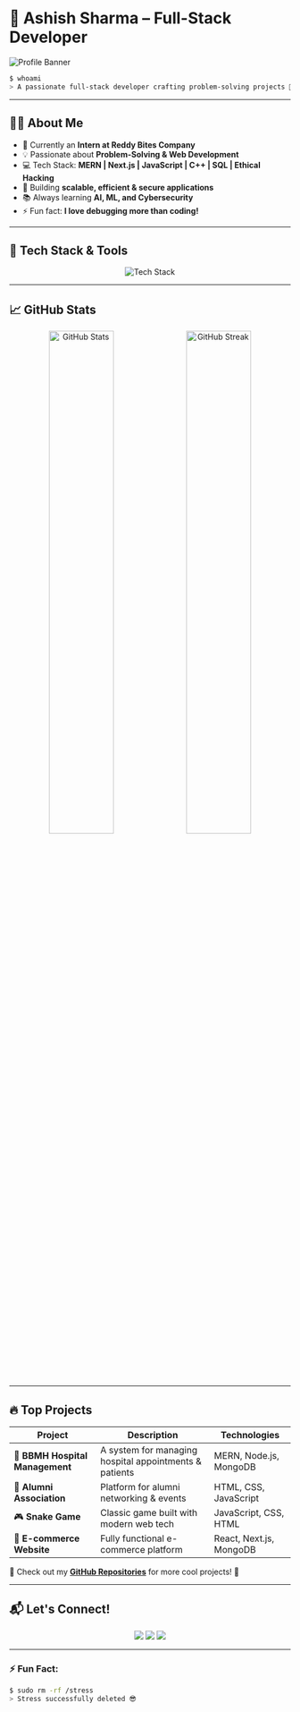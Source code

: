 # 🚀 **Ashish Sharma – Full-Stack Developer**

![Profile Banner](path/to/your/banner.png)

```bash
$ whoami
> A passionate full-stack developer crafting problem-solving projects 🚀
```

---

## 👨‍💻 **About Me**

- 🔭 Currently an **Intern at Reddy Bites Company**
- 💡 Passionate about **Problem-Solving & Web Development**
- 💻 Tech Stack: **MERN | Next.js | JavaScript | C++ | SQL | Ethical Hacking**
- 🚀 Building **scalable, efficient & secure applications**
- 📚 Always learning **AI, ML, and Cybersecurity**
- ⚡ Fun fact: **I love debugging more than coding!**

---

## 🚀 **Tech Stack & Tools**

<p align="center">
  <img src="https://skillicons.dev/icons?i=html,css,js,ts,react,nextjs,nodejs,express,mongodb,tailwind,git,github,cpp,java,sql,figma,linux,vscode" alt="Tech Stack" />
</p>

---

## 📈 **GitHub Stats**

<p align="center">
  <img src="https://github-readme-stats.vercel.app/api?username=ashish1332005&show_icons=true&theme=radical" alt="GitHub Stats" width="48%"/>
  <img src="https://streak-stats.demolab.com?user=ashish1332005&theme=radical" alt="GitHub Streak" width="48%"/>
</p>

---

## 🔥 **Top Projects**

| Project | Description | Technologies |
|---------|------------|--------------|
| 🏥 **BBMH Hospital Management** | A system for managing hospital appointments & patients | MERN, Node.js, MongoDB |
| 🏫 **Alumni Association** | Platform for alumni networking & events | HTML, CSS, JavaScript |
| 🎮 **Snake Game** | Classic game built with modern web tech | JavaScript, CSS, HTML |
| 🛒 **E-commerce Website** | Fully functional e-commerce platform | React, Next.js, MongoDB |

📌 Check out my **[GitHub Repositories](https://github.com/ashish1332005?tab=repositories)** for more cool projects! 🚀

---

## 📬 **Let's Connect!**

<p align="center">
  <a href="mailto:ashishsharma01710171@gmail.com"><img src="https://img.shields.io/badge/Email-D14836?style=for-the-badge&logo=gmail&logoColor=white"></a>
  <a href="https://www.linkedin.com/in/ashish-sharma/"><img src="https://img.shields.io/badge/LinkedIn-0077B5?style=for-the-badge&logo=linkedin&logoColor=white"></a>
  <a href="https://github.com/ashish1332005"><img src="https://img.shields.io/badge/GitHub-181717?style=for-the-badge&logo=github&logoColor=white"></a>
</p>

---

### ⚡ **Fun Fact:**
```bash
$ sudo rm -rf /stress
> Stress successfully deleted 😎
```



